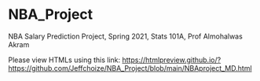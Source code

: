 # NBA_Project
NBA Salary Prediction Project, Spring 2021, Stats 101A, Prof Almohalwas Akram 

Please view HTMLs using this link:
https://htmlpreview.github.io/?https://github.com/Jeffchoize/NBA_Project/blob/main/NBAproject_MD.html
